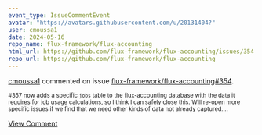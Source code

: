 ```yaml
---
event_type: IssueCommentEvent
avatar: "https://avatars.githubusercontent.com/u/20131404?"
user: cmoussa1
date: 2024-05-16
repo_name: flux-framework/flux-accounting
html_url: https://github.com/flux-framework/flux-accounting/issues/354
repo_url: https://github.com/flux-framework/flux-accounting
---
```


<a href='https://github.com/cmoussa1' target='_blank'>cmoussa1</a> commented on issue <a href='https://github.com/flux-framework/flux-accounting/issues/354' target='_blank'>flux-framework/flux-accounting#354</a>.

<small>#357 now adds a specific `jobs` table to the flux-accounting database with the data it requires for job usage calculations, so I think I can safely close this. Will re-open more specific issues if we find that we need other kinds of data not already captured....</small>

<a href='https://github.com/flux-framework/flux-accounting/issues/354' target='_blank'>View Comment</a>